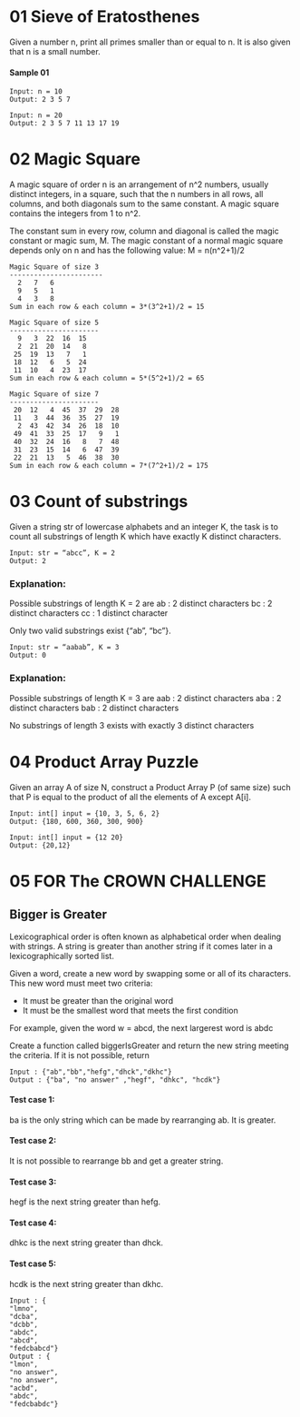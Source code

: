 # 01 Sieve of Eratosthenes

Given a number n, print all primes smaller than or equal to n. It is also given that n is a small number.

#### Sample 01

```
Input: n = 10
Output: 2 3 5 7
```

```
Input: n = 20
Output: 2 3 5 7 11 13 17 19
```

# 02 Magic Square

A magic square of order n is an arrangement of n^2 numbers, usually distinct integers, in a square, such that the n numbers in all rows, all columns, and both diagonals sum to the same constant. A magic square contains the integers from 1 to n^2.

The constant sum in every row, column and diagonal is called the magic constant or magic sum, M. The magic constant of a normal magic square depends only on n and has the following value:
M = n(n^2+1)/2

```
Magic Square of size 3
-----------------------
  2   7   6
  9   5   1
  4   3   8
Sum in each row & each column = 3*(3^2+1)/2 = 15
```

```
Magic Square of size 5
----------------------
  9   3  22  16  15
  2  21  20  14   8
 25  19  13   7   1
 18  12   6   5  24
 11  10   4  23  17
Sum in each row & each column = 5*(5^2+1)/2 = 65
```

```
Magic Square of size 7
----------------------
 20  12   4  45  37  29  28
 11   3  44  36  35  27  19
  2  43  42  34  26  18  10
 49  41  33  25  17   9   1
 40  32  24  16   8   7  48
 31  23  15  14   6  47  39
 22  21  13   5  46  38  30
Sum in each row & each column = 7*(7^2+1)/2 = 175
```

# 03 Count of substrings
Given a string str of lowercase alphabets and an integer K, the task is to count all substrings of length K which have exactly K distinct characters.

```
Input: str = “abcc”, K = 2
Output: 2

```

### Explanation:
Possible substrings of length K = 2 are
ab : 2 distinct characters
bc : 2 distinct characters
cc : 1 distinct character

Only two valid substrings exist {“ab”, “bc”}.


```
Input: str = “aabab”, K = 3
Output: 0
```

### Explanation:
Possible substrings of length K = 3 are
aab : 2 distinct characters
aba : 2 distinct characters
bab : 2 distinct characters

No substrings of length 3 exists with 
exactly 3 distinct characters

# 04 Product Array Puzzle
Given an array A of size N, construct a Product Array P (of same size) such that P is equal to the product of all the elements of A except A[i].

```
Input: int[] input = {10, 3, 5, 6, 2}
Output: {180, 600, 360, 300, 900}
```

```
Input: int[] input = {12 20}
Output: {20,12}
```


# 05 FOR The CROWN CHALLENGE
## Bigger is Greater

Lexicographical order is often known as alphabetical order when dealing with strings. A string is greater than another string if it comes later in a lexicographically sorted list.

Given a word, create a new word by swapping some or all of its characters. This new word must meet two criteria:

* It must be greater than the original word
* It must be the smallest word that meets the first condition

For example, given the word w = abcd, the next largerest word is abdc

Create a function called biggerIsGreater and return the new string meeting the criteria. If it is not possible, return

```
Input : {"ab","bb","hefg","dhck","dkhc"}
Output : {"ba", "no answer" ,"hegf", "dhkc", "hcdk"}

```

#### Test case 1:
ba is the only string which can be made by rearranging ab. It is greater.
#### Test case 2:
It is not possible to rearrange bb and get a greater string.
#### Test case 3:
hegf is the next string greater than hefg.
#### Test case 4:
dhkc is the next string greater than dhck.
#### Test case 5:
hcdk is the next string greater than dkhc.


```
Input : {
"lmno",
"dcba",
"dcbb",
"abdc",
"abcd",
"fedcbabcd"}
Output : {
"lmon",
"no answer",
"no answer",
"acbd",
"abdc",
"fedcbabdc"}

```